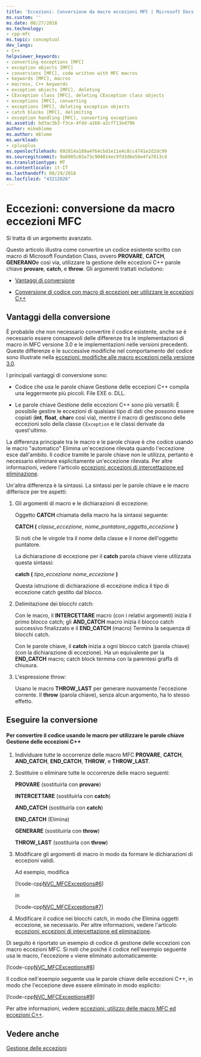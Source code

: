 ```yaml
---
title: 'Eccezioni: Conversione da macro eccezioni MFC | Microsoft Docs'
ms.custom: ''
ms.date: 08/27/2018
ms.technology:
- cpp-mfc
ms.topic: conceptual
dev_langs:
- C++
helpviewer_keywords:
- converting exceptions [MFC]
- exception objects [MFC]
- conversions [MFC], code written with MFC macros
- keywords [MFC], macros
- macrosv, C++ keywords
- exception objects [MFC], deleting
- CException class [MFC], deleting CException class objects
- exceptions [MFC], converting
- exceptions [MFC], deleting exception objects
- catch blocks [MFC], delimiting
- exception handling [MFC], converting exceptions
ms.assetid: bd3ac3b3-f3ce-4fdd-a168-a2cff13ed796
author: mikeblome
ms.author: mblome
ms.workload:
- cplusplus
ms.openlocfilehash: 692814a189a4f64cbd1e11e4c8cc4741e2d2dc99
ms.sourcegitcommit: 9a0905c03a73c904014ec9fd3d6e59e4fa7813cd
ms.translationtype: MT
ms.contentlocale: it-IT
ms.lasthandoff: 08/29/2018
ms.locfileid: "43212626"
---
```

# <a name="exceptions-converting-from-mfc-exception-macros"></a>Eccezioni: conversione da macro eccezioni MFC

Si tratta di un argomento avanzato.

Questo articolo illustra come convertire un codice esistente scritto con macro di Microsoft Foundation Class, ovvero **PROVARE**, **CATCH**, **GENERANO**e così via, utilizzare la gestione delle eccezioni C++ parole chiave **provare**, **catch**, e **throw**. Gli argomenti trattati includono:

- [Vantaggi di conversione](#_core_advantages_of_converting)

- [Conversione di codice con macro di eccezioni per utilizzare le eccezioni C++](#_core_doing_the_conversion)

##  <a name="_core_advantages_of_converting"></a> Vantaggi della conversione

È probabile che non necessario convertire il codice esistente, anche se è necessario essere consapevoli delle differenze tra le implementazioni di macro in MFC versione 3.0 e le implementazioni nelle versioni precedenti. Queste differenze e le successive modifiche nel comportamento del codice sono illustrate nella [eccezioni: modifiche alle macro eccezioni nella versione 3.0](../mfc/exceptions-changes-to-exception-macros-in-version-3-0.md).

I principali vantaggi di conversione sono:

- Codice che usa le parole chiave Gestione delle eccezioni C++ compila una leggermente più piccoli. File EXE o. DLL.

- Le parole chiave Gestione delle eccezioni C++ sono più versatili: È possibile gestire le eccezioni di qualsiasi tipo di dati che possono essere copiati (**int**, **float**, **char**e così via), mentre il macro di gestiscono delle eccezioni solo della classe `CException` e le classi derivate da quest'ultimo.

La differenza principale tra le macro e le parole chiave è che codice usando le macro "automatico" Elimina un'eccezione rilevata quando l'eccezione esce dall'ambito. Il codice tramite le parole chiave non le utilizza, pertanto è necessario eliminare esplicitamente un'eccezione rilevata. Per altre informazioni, vedere l'articolo [eccezioni: eccezioni di intercettazione ed eliminazione](../mfc/exceptions-catching-and-deleting-exceptions.md).

Un'altra differenza è la sintassi. La sintassi per le parole chiave e le macro differisce per tre aspetti:

1. Gli argomenti di macro e le dichiarazioni di eccezione:

   Oggetto **CATCH** chiamata della macro ha la sintassi seguente:

   **CATCH (** *classe_eccezione*, *nome_puntatore_oggetto_eccezione* **)**

   Si noti che le virgole tra il nome della classe e il nome dell'oggetto puntatore.

   La dichiarazione di eccezione per il **catch** parola chiave viene utilizzata questa sintassi:

   **catch (** *tipo_eccezione* *nome_eccezione* **)**

   Questa istruzione di dichiarazione di eccezione indica il tipo di eccezione catch gestito dal blocco.

2. Delimitazione dei blocchi catch:

   Con le macro, il **INTERCETTARE** macro (con i relativi argomenti) inizia il primo blocco catch; gli **AND_CATCH** macro inizia il blocco catch successivo finalizzato e il **END_CATCH** (macro) Termina la sequenza di blocchi catch.

   Con le parole chiave, il **catch** inizia a ogni blocco catch (parola chiave) (con la dichiarazione di eccezione). Ha un equivalente per la **END_CATCH** macro; catch block termina con la parentesi graffa di chiusura.

3. L'espressione throw:

   Usano le macro **THROW_LAST** per generare nuovamente l'eccezione corrente. Il **throw** (parola chiave), senza alcun argomento, ha lo stesso effetto.

##  <a name="_core_doing_the_conversion"></a> Eseguire la conversione

#### <a name="to-convert-code-using-macros-to-use-the-c-exception-handling-keywords"></a>Per convertire il codice usando le macro per utilizzare le parole chiave Gestione delle eccezioni C++

1. Individuare tutte le occorrenze delle macro MFC **PROVARE**, **CATCH**, **AND_CATCH**, **END_CATCH**, **THROW**, e **THROW_LAST**.

2. Sostituire o eliminare tutte le occorrenze delle macro seguenti:

   **PROVARE** (sostituirla con **provare**)

   **INTERCETTARE** (sostituirla con **catch**)

   **AND_CATCH** (sostituirla con **catch**)

   **END_CATCH** (Elimina)

   **GENERARE** (sostituirla con **throw**)

   **THROW_LAST** (sostituirla con **throw**)

3. Modificare gli argomenti di macro in modo da formare le dichiarazioni di eccezioni validi.

   Ad esempio, modifica

   [!code-cpp[NVC_MFCExceptions#6](../mfc/codesnippet/cpp/exceptions-converting-from-mfc-exception-macros_1.cpp)]

   in

   [!code-cpp[NVC_MFCExceptions#7](../mfc/codesnippet/cpp/exceptions-converting-from-mfc-exception-macros_2.cpp)]

4. Modificare il codice nei blocchi catch, in modo che Elimina oggetti eccezione, se necessario. Per altre informazioni, vedere l'articolo [eccezioni: eccezioni di intercettazione ed eliminazione](../mfc/exceptions-catching-and-deleting-exceptions.md).

Di seguito è riportato un esempio di codice di gestione delle eccezioni con macro eccezioni MFC. Si noti che poiché il codice nell'esempio seguente usa le macro, l'eccezione `e` viene eliminato automaticamente:

[!code-cpp[NVC_MFCExceptions#8](../mfc/codesnippet/cpp/exceptions-converting-from-mfc-exception-macros_3.cpp)]

Il codice nell'esempio seguente usa le parole chiave delle eccezioni C++, in modo che l'eccezione deve essere eliminato in modo esplicito:

[!code-cpp[NVC_MFCExceptions#9](../mfc/codesnippet/cpp/exceptions-converting-from-mfc-exception-macros_4.cpp)]

Per altre informazioni, vedere [eccezioni: utilizzo delle macro MFC ed eccezioni C++](../mfc/exceptions-using-mfc-macros-and-cpp-exceptions.md).

## <a name="see-also"></a>Vedere anche

[Gestione delle eccezioni](../mfc/exception-handling-in-mfc.md)<br/>
